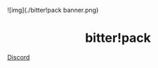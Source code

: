 ![img](./bitter!pack banner.png)

<h1 align="center">bitter!pack</h1>

[Discord](https://discord.gg/BVCx4jYafb)

